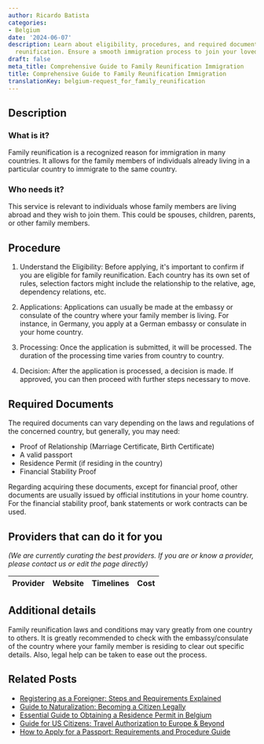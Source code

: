 ```yaml
---
author: Ricardo Batista
categories:
- Belgium
date: '2024-06-07'
description: Learn about eligibility, procedures, and required documents for family
  reunification. Ensure a smooth immigration process to join your loved ones abroad.
draft: false
meta_title: Comprehensive Guide to Family Reunification Immigration
title: Comprehensive Guide to Family Reunification Immigration
translationKey: belgium-request_for_family_reunification
---
```





## Description

### What is it?
Family reunification is a recognized reason for immigration in many countries. It allows for the family members of individuals already living in a particular country to immigrate to the same country.

### Who needs it?
This service is relevant to individuals whose family members are living abroad and they wish to join them. This could be spouses, children, parents, or other family members.


## Procedure

1. Understand the Eligibility: Before applying, it's important to confirm if you are eligible for family reunification. Each country has its own set of rules, selection factors might include the relationship to the relative, age, dependency relations, etc.

2. Applications: Applications can usually be made at the embassy or consulate of the country where your family member is living. For instance, in Germany, you apply at a German embassy or consulate in your home country.

3. Processing: Once the application is submitted, it will be processed. The duration of the processing time varies from country to country.

4. Decision: After the application is processed, a decision is made. If approved, you can then proceed with further steps necessary to move.


## Required Documents
The required documents can vary depending on the laws and regulations of the concerned country, but generally, you may need:

- Proof of Relationship (Marriage Certificate, Birth Certificate)
- A valid passport
- Residence Permit (if residing in the country)
- Financial Stability Proof

Regarding acquiring these documents, except for financial proof, other documents are usually issued by official institutions in your home country. For the financial stability proof, bank statements or work contracts can be used.


## Providers that can do it for you

_(We are currently curating the best providers. If you are or know a provider, please contact us or edit the page directly)_

| Provider        |     Website     |     Timelines    |       Cost      |
| :-------------: | :-------------: |  :-------------: | :-------------: |

## Additional details
Family reunification laws and conditions may vary greatly from one country to others. It is greatly recommended to check with the embassy/consulate of the country where your family member is residing to clear out specific details. Also, legal help can be taken to ease out the process.
## Related Posts

- [Registering as a Foreigner: Steps and Requirements Explained](https://tramitit.com/guides/belgium/registration_in_the_foreigners_registers/)
- [Guide to Naturalization: Becoming a Citizen Legally](https://tramitit.com/guides/belgium/request_for_naturalization/)
- [Essential Guide to Obtaining a Residence Permit in Belgium](https://tramitit.com/guides/belgium/request_for_residence_permit/)
- [Guide for US Citizens: Travel Authorization to Europe & Beyond](https://tramitit.com/guides/belgium/request_for_travel_authorization/)
- [How to Apply for a Passport: Requirements and Procedure Guide](https://tramitit.com/guides/belgium/request_for_passport/)